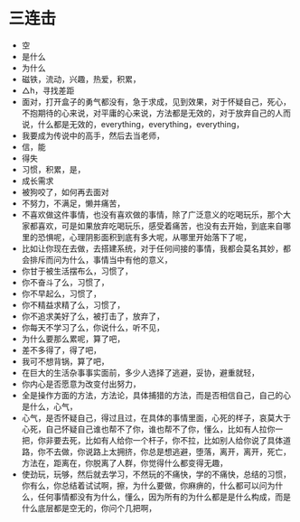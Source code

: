 # 三连击



* 空
* 是什么
* 为什么
* 磁铁，流动，兴趣，热爱，积累，
* △h，寻找差距
* 面对，打开盒子的勇气都没有，急于求成，见到效果，对于怀疑自己，死心，不抱期待的心来说，对平庸的心来说，方法都是无效的，对于放弃自己的人而说，什么都是无效的，everything，everything，everything，
* 我要成为传说中的高手，然后去当老师，
* 信，能
* 得失
* 习惯，积累，是，
* 成长需求
* 被狗咬了，如何再去面对
* 不努力，不满足，懒并痛苦，
* 不喜欢做这件事情，也没有喜欢做的事情，除了广泛意义的吃喝玩乐，那个大家都喜欢，可是如果放弃吃喝玩乐，感受着痛苦，也没有去开始，到底来自哪里的恐惧呢，心理阴影面积到底有多大呢，从哪里开始落下了呢，
* 比如让你现在去做，去搭建系统，对于任何间接的事情，我都会莫名其妙，都会排斥而问为什么，事情当中有他的意义，
* 你甘于被生活摆布么，习惯了，
* 你不奋斗了么，习惯了，
* 你不早起么，习惯了，
* 你不精益求精了么，习惯了，
* 你不追求美好了么，被打击了，放弃了，
* 你每天不学习了么，你说什么，听不见，
* 为什么要那么累呢，算了吧，
* 差不多得了，得了吧，
* 我可不想背锅，算了吧，
* 在巨大的生活杂事事实面前，多少人选择了逃避，妥协，避重就轻，
* 你内心是否愿意为改变付出努力，
* 全是操作方面的方法，方法论，具体捕猎的方法，而是否相信自己，自己的心是什么，心气，
* 心气，是否怀疑自己，得过且过，在具体的事情里面，心死的样子，哀莫大于心死，自己怀疑自己谁也帮不了你，谁也帮不了你，懂么，比如有人拉你一把，你非要去死，比如有人给你一个杆子，你不拉，比如别人给你说了具体道路，你不去做，你说路上太拥挤，你总是想逃避，堕落，离开，离开，死亡，方法在，距离在，你脱离了人群，你觉得什么都变得无趣，
* 使劲玩，玩够，然后就去学习，不然玩的不痛快，学的不痛快，总结的习惯，你有么，你总结着试试啊，擦，为什么要做，你麻痹的，什么都可以问为什么，任何事情都没有为什么，懂么，因为所有的为什么都是是什么构成，而是什么底层都是空无的，你问个几把啊，

